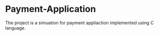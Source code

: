# Payment-Application
The project is a simuation for payment appliaction implemented using C language.
